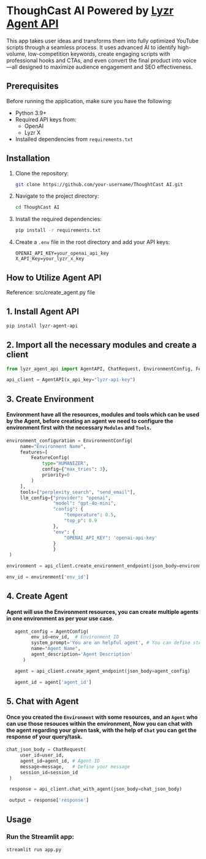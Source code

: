 # ThoughCast AI Powered by [Lyzr Agent API](https://agent.api.lyzr.app/docs#overview) 

This app takes user ideas and transforms them into fully optimized YouTube scripts through a seamless process. It uses advanced AI to identify high-volume, low-competition keywords, create engaging scripts with professional hooks and CTAs, and even convert the final product into voice—all designed to maximize audience engagement and SEO effectiveness.

## Prerequisites

Before running the application, make sure you have the following:

- Python 3.9+
- Required API keys from:
  - OpenAI
  - Lyzr X
- Installed dependencies from `requirements.txt`

## Installation

1. Clone the repository:
   ```bash
   git clone https://github.com/your-username/ThoughtCast AI.git
   ```

2. Navigate to the project directory:
   ```bash
   cd ThoughCast AI
   ```

3. Install the required dependencies:
   ```bash
   pip install -r requirements.txt
   ```

4. Create a `.env` file in the root directory and add your API keys:
   ```
   OPENAI_API_KEY=your_openai_api_key
   X_API_Key=your_lyzr_x_key
   ```

## How to Utilize Agent API 
Reference: src/create_agent.py file

## 1. Install Agent API
   ```bash
   pip install lyzr-agent-api
   ```

## 2. Import all the necessary modules and create a client
   ```python
   from lyzr_agent_api import AgentAPI, ChatRequest, EnvironmentConfig, FeatureConfig, AgentConfig

   api_client = AgentAPI(x_api_key="lyzr-api-key")
   ```

## 3. Create Environment
#### Environment have all the resources, modules and tools which can be used by the Agent, before creating an agent we need to configure the environment first with the necessary `Modules` and `Tools`.

   ```python
   environment_configuration = EnvironmentConfig(
        name="Environment Name",
        features=[
            FeatureConfig(
                type="HUMANIZER",  
                config={"max_tries": 3},
                priority=0
            )
        ],
        tools=["perplexity_search", "send_email"],
        llm_config={"provider": "openai",
                    "model": "gpt-4o-mini",
                    "config": {
                        "temperature": 0.5,
                        "top_p": 0.9
                    },
                    "env": {
                        "OPENAI_API_KEY": 'openai-api-key'
                    }
                    }
    )

   environment = api_client.create_environment_endpoint(json_body=environment_configuration)

   env_id = environment['env_id']
   ```

## 4. Create Agent
#### Agent will use the Environment resources, you can create multiple agents in one environment as per your use case.
   ```python
      agent_config = AgentConfig(
            env_id=env_id,  # Environment ID
            system_prompt='You are an helpful agent', # You can define step by step approach for the task/processes.
            name="Agent Name",
            agent_description='Agent Description'
         )

      agent = api_client.create_agent_endpoint(json_body=agent_config)

      agent_id = agent['agent_id']
   ```

## 5. Chat with Agent
#### Once you created the `Environment` with some resources, and an `Agent` who can use those resouces within the environment, Now you can chat with the agent regarding your given task, with the help of `Chat` you can get the response of your query/task.

   ```python
   chat_json_body = ChatRequest(
        user_id=user_id, 
        agent_id=agent_id, # Agent ID
        message=message,   # Define your message
        session_id=session_id
    )

    response = api_client.chat_with_agent(json_body=chat_json_body)

    output = response['response']
   ```

## Usage

### Run the Streamlit app:
   ```bash
   streamlit run app.py
   ```